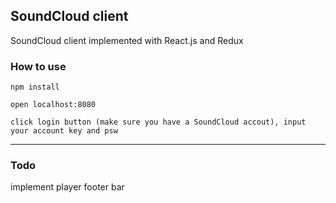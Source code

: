 ## SoundCloud client 
SoundCloud client implemented with React.js and Redux

### How to use
```
npm install

open localhost:8080

click login button (make sure you have a SoundCloud accout), input your account key and psw

```

* * * 
### Todo
implement player footer bar
